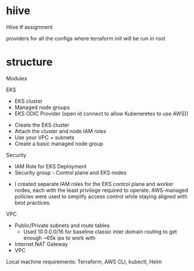 # hiive
Hiive tf assignment

providers for all the configs where terraform init will be run in root 

# structure
Modules

EKS
- EKS cluster 
- Managed node groups
- EKS ODIC Provider (open id connect to allow Kubeneretes to use AWS))

* Create the EKS cluster
* Attach the cluster and node IAM roles
* Use your VPC + subnets
* Create a basic managed node group

Security 
- IAM Role for EKS Deployment
- Security group - Control plane and EKS nodes

* I created separate IAM roles for the EKS control plane and worker nodes, each with the least privilege required to operate. AWS-managed policies were used to simplify access control while staying aligned with best practices.

VPC
- Public/Private subnets and route tables 
  * Used 10.0.0.0/16 for baseline classic inter domain routing to get enough ~65k ips to work with
- Internet NAT Gateway
- VPC 




Local machine requirements: Terraform, AWS CLI, kubectl, Helm